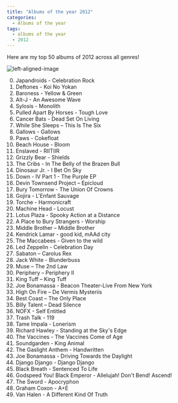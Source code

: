 ```yaml
---
title: "Albums of the year 2012"
categories:
  - Albums of the year
tags:
  - albums of the year
  - 2012
---
```


Here are my top 50 albums of 2012 across all genres!

![left-aligned-image](https://music4newgen.org/uploads/posts/2020-04/95c0191590e5bbf49051be7b5f516f61.jpg)

0. Japandroids - Celebration Rock
0. Deftones - Koi No Yokan
0. Baroness - Yellow & Green
0. Alt-J - An Awesome Wave
0. Sylosis - Monolith
0. Pulled Apart By Horses - Tough Love
0. Cancer Bats - Dead Set On Living
0. While She Sleeps – This Is The Six
0. Gallows - Gallows
0. Paws - Cokefloat
0. Beach House - Bloom
0. Enslaved - RIITIIR
0. Grizzly Bear - Shields
0. The Cribs - In The Belly of the Brazen Bull
0. Dinosaur Jr. - I Bet On Sky
0. Down - IV Part 1 - The Purple EP
0. Devin Townsend Project – Epicloud
0. Bury Tomorrow - The Union Of Crowns
0. Gojira - L'Enfant Sauvage
0. Torche - Harmonicraft
0. Machine Head - Locust
0. Lotus Plaza - Spooky Action at a Distance
0. A Place to Bury Strangers - Worship
0. Middle Brother – Middle Brother
0. Kendrick Lamar - good kid, mAAd city
0. The Maccabees - Given to the wild
0. Led Zeppelin - Celebration Day
0. Sabaton – Carolus Rex
0. Jack White - Blunderbuss
0. Muse – The 2nd Law
0. Periphery – Periphery II
0. King Tuff – King Tuff
0. Joe Bonamassa - Beacon Theater-Live From New York
0. High On Fire – De Vermis Mysteriis
0. Best Coast – The Only Place
0. Billy Talent – Dead Silence
0. NOFX - Self Entitled
0. Trash Talk - 119
0. Tame Impala - Lonerism
0. Richard Hawley - Standing at the Sky's Edge
0. The Vaccines - The Vaccines Come of Age
0. Soundgarden - King Animal
0. The Gaslight Anthem - Handwritten
0. Joe Bonamassa - Driving Towards the Daylight
0. Django Django - Django Django
0. Black Breath - Sentenced To Life
0. Godspeed You! Black Emperor - Allelujah! Don't Bend! Ascend!
0. The Sword - Apocryphon
0. Graham Coxon - A+E
0. Van Halen - A Different Kind Of Truth